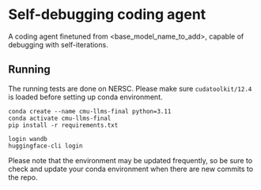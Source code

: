 # Self-debugging coding agent

A coding agent finetuned from <base_model_name_to_add>, capable of debugging with self-iterations.

## Running
The running tests are done on NERSC. Please make sure `cudatoolkit/12.4` is loaded before setting up conda environment.
```
conda create --name cmu-llms-final python=3.11
conda activate cmu-llms-final
pip install -r requirements.txt

login wandb
huggingface-cli login
```
Please note that the environment may be updated frequently, so be sure to check and update your conda environment when there are new commits to the repo.

